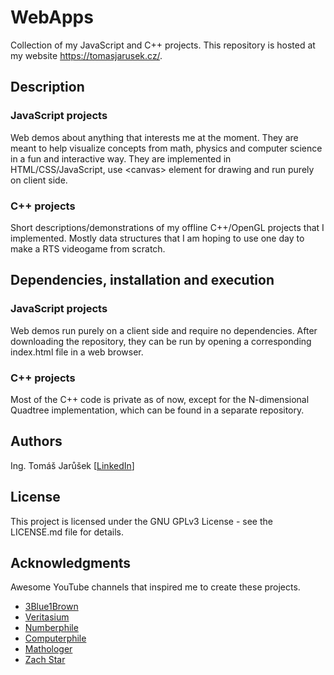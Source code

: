 # WebApps

Collection of my JavaScript and C++ projects.
This repository is hosted at my website https://tomasjarusek.cz/.

## Description

### JavaScript projects
Web demos about anything that interests me at the moment. They are meant to help visualize concepts from math, physics and computer science in a fun and interactive way. They are implemented in HTML/CSS/JavaScript, use \<canvas\> element for drawing and run purely on client side.

### C++ projects
Short descriptions/demonstrations of my offline C++/OpenGL projects that I implemented. Mostly data structures that I am hoping to use one day to make a RTS videogame from scratch.

## Dependencies, installation and execution

### JavaScript projects

Web demos run purely on a client side and require no dependencies. After downloading the repository, they can be run by opening a corresponding index.html file in a web browser.

### C++ projects

Most of the C++ code is private as of now, except for the N-dimensional Quadtree implementation, which can be found in a separate repository.

## Authors

Ing. Tomáš Jarůšek \[[LinkedIn](https://www.linkedin.com/in/tomáš-jarůšek-7a765284)\]

## License

This project is licensed under the GNU GPLv3 License - see the LICENSE.md file for details.

## Acknowledgments

Awesome YouTube channels that inspired me to create these projects.
* [3Blue1Brown](https://www.youtube.com/c/3blue1brown)
* [Veritasium](https://www.youtube.com/@veritasium)
* [Numberphile](https://www.youtube.com/@numberphile)
* [Computerphile](https://www.youtube.com/@Computerphile)
* [Mathologer](https://www.youtube.com/@Mathologer)
* [Zach Star](https://www.youtube.com/@zachstar)
